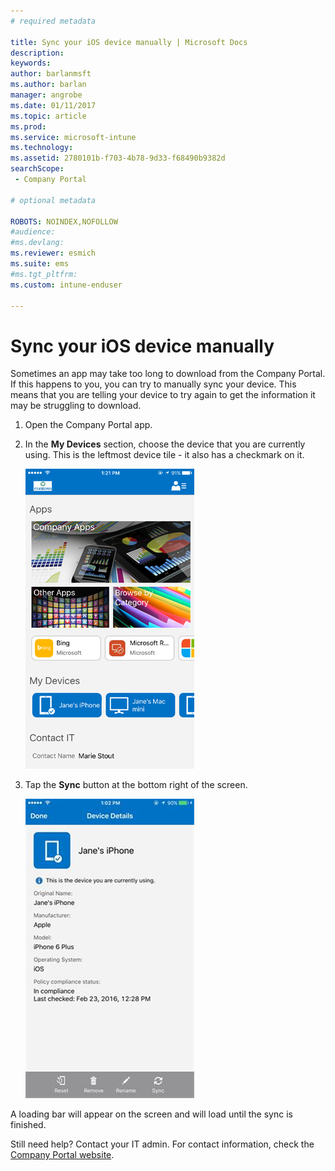 ```yaml
---
# required metadata

title: Sync your iOS device manually | Microsoft Docs
description:
keywords:
author: barlanmsft
ms.author: barlan
manager: angrobe
ms.date: 01/11/2017
ms.topic: article
ms.prod:
ms.service: microsoft-intune
ms.technology:
ms.assetid: 2780101b-f703-4b78-9d33-f68490b9382d
searchScope:
 - Company Portal

# optional metadata

ROBOTS: NOINDEX,NOFOLLOW
#audience:
#ms.devlang:
ms.reviewer: esmich
ms.suite: ems
#ms.tgt_pltfrm:
ms.custom: intune-enduser

---
```



# Sync your iOS device manually

Sometimes an app may take too long to download from the Company Portal. If this happens to you, you can try to manually sync your device. This means that you are telling your device to try again to get the information it may be struggling to download.

1. Open the Company Portal app.

2. In the **My Devices** section, choose the device that you are currently using. This is the leftmost device tile - it also has a checkmark on it.

    ![Device screen with My Devices section](./media/ios-sync-1-comp-portal-apps.png)

3. Tap the **Sync** button at the bottom right of the screen.

    ![Device details with Sync button](./media/ios-sync-2-sync-button.png)

A loading bar will appear on the screen and will load until the sync is finished.

Still need help? Contact your IT admin. For contact information, check the [Company Portal website](http://portal.manage.microsoft.com).
